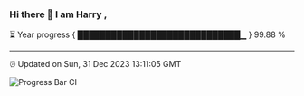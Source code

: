 ### Hi there 👋 I am Harry , 

⏳ Year progress { █████████████████████████████▁ } 99.88 %

---

⏰ Updated on Sun, 31 Dec 2023 13:11:05 GMT

![Progress Bar CI](https://github.com/duykhang68/duykhang68/workflows/Progress%20Bar%20CI/badge.svg)
